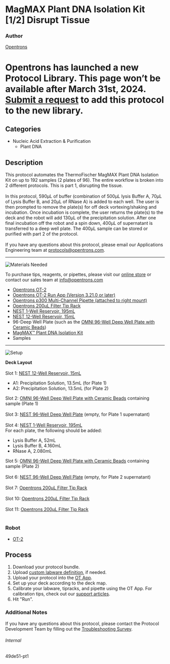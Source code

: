 # MagMAX Plant DNA Isolation Kit [1/2] Disrupt Tissue

### Author
[Opentrons](https://opentrons.com/)


# Opentrons has launched a new Protocol Library. This page won’t be available after March 31st, 2024. [Submit a request](https://docs.google.com/forms/d/e/1FAIpQLSdYYp9QCKow4nn0KlCVsMS3HX0eJ0N9O7-erajKvcpT0lWbSg/viewform) to add this protocol to the new library.

## Categories
* Nucleic Acid Extraction & Purification
	* Plant DNA


## Description
This protocol automates the ThermoFischer MagMAX Plant DNA Isolation Kit on up to 192 samples (2 plates of 96). The entire workflow is broken into 2 different protocols. This is part 1, disrupting the tissue.</br>
</br>
In this protocol, 590µL of buffer (combination of 500µL lysis Buffer A, 70µL of Lysis Buffer B, and 20µL of RNase A) is added to each well. The user is then prompted to remove the plate(s) for off deck vortexing/shaking and incubation. Once incubation is complete, the user returns the plate(s) to the deck and the robot will add 130µL of the precipitation solution. After one final incubation off the robot and a spin down, 400µL of supernatant is transferred to a deep well plate. The 400µL sample can be stored or purified with part 2 of the protocol.
</br>
</br>
If you have any questions about this protocol, please email our Applications Engineering team at [protocols@opentrons.com](mailto:protocols@opentrons.com).

---
![Materials Needed](https://s3.amazonaws.com/opentrons-protocol-library-website/custom-README-images/001-General+Headings/materials.png)

To purchase tips, reagents, or pipettes, please visit our [online store](https://shop.opentrons.com/) or contact our sales team at [info@opentrons.com](mailto:info@opentrons.com)

* [Opentrons OT-2](https://shop.opentrons.com/collections/ot-2-robot/products/ot-2)
* [Opentrons OT-2 Run App (Version 3.21.0 or later)](https://opentrons.com/ot-app/)
* [Opentrons p300 Multi-Channel Pipette (attached to right mount)](https://shop.opentrons.com/collections/ot-2-robot/products/8-channel-electronic-pipette)
* [Opentrons 200µL Filter Tip Rack](https://shop.opentrons.com/collections/opentrons-tips)
* [NEST 1-Well Reservoir, 195mL](https://shop.opentrons.com/collections/verified-labware/products/nest-1-well-reservoir-195-ml)
* [NEST 12-Well Reservoir, 15mL](https://shop.opentrons.com/collections/verified-labware/products/nest-12-well-reservoir-15-ml)
* 96-Deep Well Plate (such as the [OMNI 96-Well Deep Well Plate with Ceramic Beads](https://www.omni-inc.com/consumables/well-plates/2-pack-96-well-plate-1-4mm-ceramic.html))
* [MagMAX™ Plant DNA Isolation Kit](https://www.thermofisher.com/order/catalog/product/A32549#/A32549)
* Samples


---
![Setup](https://s3.amazonaws.com/opentrons-protocol-library-website/custom-README-images/001-General+Headings/Setup.png)

**Deck Layout**</br>
</br>
Slot 1: [NEST 12-Well Reservoir, 15mL](https://shop.opentrons.com/collections/verified-labware/products/nest-12-well-reservoir-15-ml)</br>
* A1: Precipitation Solution, 13.5mL (for Plate 1)
* A2: Precipitation Solution, 13.5mL (for Plate 2)


Slot 2: [OMNI 96-Well Deep Well Plate with Ceramic Beads](https://www.omni-inc.com/consumables/well-plates/2-pack-96-well-plate-1-4mm-ceramic.html) containing sample (Plate 1)</br>
</br>
Slot 3: [NEST 96-Well Deep Well Plate](https://labware.opentrons.com/nest_96_wellplate_2ml_deep?category=wellPlate) (empty, for Plate 1 supernatant)</br>
</br>
Slot 4: [NEST 1-Well Reservoir, 195mL](https://shop.opentrons.com/collections/verified-labware/products/nest-1-well-reservoir-195-ml)</br>
For each plate, the following should be added:
* Lysis Buffer A, 52mL
* Lysis Buffer B, 4.160mL
* RNase A, 2.080mL


Slot 5: [OMNI 96-Well Deep Well Plate with Ceramic Beads](https://www.omni-inc.com/consumables/well-plates/2-pack-96-well-plate-1-4mm-ceramic.html) containing sample (Plate 2)</br>
</br>
Slot 6: [NEST 96-Well Deep Well Plate](https://labware.opentrons.com/nest_96_wellplate_2ml_deep?category=wellPlate) (empty, for Plate 2 supernatant)</br>
</br>
Slot 7: [Opentrons 200µL Filter Tip Rack](https://shop.opentrons.com/collections/opentrons-tips)</br>
</br>
Slot 10: [Opentrons 200µL Filter Tip Rack](https://shop.opentrons.com/collections/opentrons-tips)</br>
</br>
Slot 11: [Opentrons 200µL Filter Tip Rack](https://shop.opentrons.com/collections/opentrons-tips)</br>
</br>


### Robot
* [OT-2](https://opentrons.com/ot-2)

## Process

1. Download your protocol bundle.
2. Upload [custom labware definition](https://support.opentrons.com/en/articles/3136506-using-labware-in-your-protocols), if needed.
3. Upload your protocol into the [OT App](https://opentrons.com/ot-app).
4. Set up your deck according to the deck map.
5. Calibrate your labware, tipracks, and pipette using the OT App. For calibration tips, check out our [support articles](https://support.opentrons.com/en/collections/1559720-guide-for-getting-started-with-the-ot-2).
6. Hit "Run".

### Additional Notes
If you have any questions about this protocol, please contact the Protocol Development Team by filling out the [Troubleshooting Survey](https://protocol-troubleshooting.paperform.co/).

###### Internal
49de51-pt1
